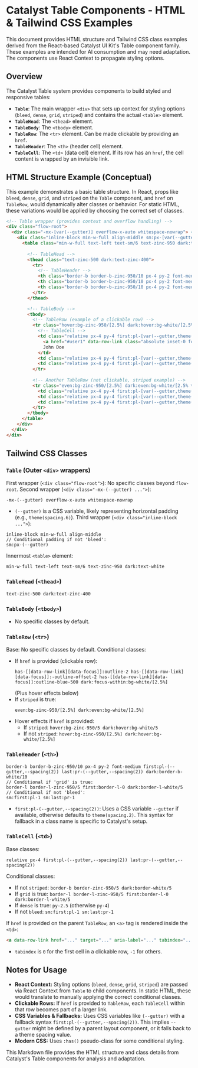 # Catalyst Table Components - HTML & Tailwind CSS Examples

This document provides HTML structure and Tailwind CSS class examples derived from the React-based Catalyst UI Kit's Table component family. These examples are intended for AI consumption and may need adaptation. The components use React Context to propagate styling options.

## Overview

The Catalyst Table system provides components to build styled and responsive tables:
- **`Table`**: The main wrapper `<div>` that sets up context for styling options (`bleed`, `dense`, `grid`, `striped`) and contains the actual `<table>` element.
- **`TableHead`**: The `<thead>` element.
- **`TableBody`**: The `<tbody>` element.
- **`TableRow`**: The `<tr>` element. Can be made clickable by providing an `href`.
- **`TableHeader`**: The `<th>` (header cell) element.
- **`TableCell`**: The `<td>` (data cell) element. If its row has an `href`, the cell content is wrapped by an invisible link.

## HTML Structure Example (Conceptual)

This example demonstrates a basic table structure. In React, props like `bleed`, `dense`, `grid`, and `striped` on the `Table` component, and `href` on `TableRow`, would dynamically alter classes or behavior. For static HTML, these variations would be applied by choosing the correct set of classes.

```html
<!-- Table wrapper (provides context and overflow handling) -->
<div class="flow-root">
  <div class="-mx-[var(--gutter)] overflow-x-auto whitespace-nowrap"> <!-- Assuming --gutter is defined, e.g. theme(spacing.6) -->
    <div class="inline-block min-w-full align-middle sm:px-[var(--gutter)]">
      <table class="min-w-full text-left text-sm/6 text-zinc-950 dark:text-white">
        
        <!-- TableHead -->
        <thead class="text-zinc-500 dark:text-zinc-400">
          <tr>
            <!-- TableHeader -->
            <th class="border-b border-b-zinc-950/10 px-4 py-2 font-medium first:pl-[var(--gutter,theme(spacing.2))] last:pr-[var(--gutter,theme(spacing.2))] dark:border-b-white/10 sm:first:pl-1 sm:last:pr-1">Name</th>
            <th class="border-b border-b-zinc-950/10 px-4 py-2 font-medium first:pl-[var(--gutter,theme(spacing.2))] last:pr-[var(--gutter,theme(spacing.2))] dark:border-b-white/10 sm:first:pl-1 sm:last:pr-1">Title</th>
            <th class="border-b border-b-zinc-950/10 px-4 py-2 font-medium first:pl-[var(--gutter,theme(spacing.2))] last:pr-[var(--gutter,theme(spacing.2))] dark:border-b-white/10 sm:first:pl-1 sm:last:pr-1">Email</th>
          </tr>
        </thead>

        <!-- TableBody -->
        <tbody>
          <!-- TableRow (example of a clickable row) -->
          <tr class="hover:bg-zinc-950/[2.5%] dark:hover:bg-white/[2.5% আনুগত্য"> <!-- Add striped classes if applicable -->
            <!-- TableCell -->
            <td class="relative px-4 py-4 first:pl-[var(--gutter,theme(spacing.2))] last:pr-[var(--gutter,theme(spacing.2))] border-b border-zinc-950/5 dark:border-white/5 sm:first:pl-1 sm:last:pr-1">
              <a href="#user1" data-row-link class="absolute inset-0 focus:outline-hidden" aria-label="View John Doe" tabindex="0"></a>
              John Doe
            </td>
            <td class="relative px-4 py-4 first:pl-[var(--gutter,theme(spacing.2))] last:pr-[var(--gutter,theme(spacing.2))] border-b border-zinc-950/5 dark:border-white/5 sm:first:pl-1 sm:last:pr-1">Developer</td>
            <td class="relative px-4 py-4 first:pl-[var(--gutter,theme(spacing.2))] last:pr-[var(--gutter,theme(spacing.2))] border-b border-zinc-950/5 dark:border-white/5 sm:first:pl-1 sm:last:pr-1">john.doe@example.com</td>
          </tr>
          
          <!-- Another TableRow (not clickable, striped example) -->
          <tr class="even:bg-zinc-950/[2.5%] dark:even:bg-white/[2.5% আনুগত্য">
            <td class="relative px-4 py-4 first:pl-[var(--gutter,theme(spacing.2))] last:pr-[var(--gutter,theme(spacing.2))] sm:first:pl-1 sm:last:pr-1">Jane Smith</td> <!-- No border-b if striped=true -->
            <td class="relative px-4 py-4 first:pl-[var(--gutter,theme(spacing.2))] last:pr-[var(--gutter,theme(spacing.2))] sm:first:pl-1 sm:last:pr-1">Designer</td>
            <td class="relative px-4 py-4 first:pl-[var(--gutter,theme(spacing.2))] last:pr-[var(--gutter,theme(spacing.2))] sm:first:pl-1 sm:last:pr-1">jane.smith@example.com</td>
          </tr>
        </tbody>
      </table>
    </div>
  </div>
</div>
```

## Tailwind CSS Classes

### `Table` (Outer `<div>` wrappers)
First wrapper (`<div class="flow-root">`): No specific classes beyond `flow-root`.
Second wrapper (`<div class="-mx-(--gutter) ...">`):
```plaintext
-mx-(--gutter) overflow-x-auto whitespace-nowrap
```
- `(--gutter)` is a CSS variable, likely representing horizontal padding (e.g., `theme(spacing.6)`).
Third wrapper (`<div class="inline-block ...">`):
```plaintext
inline-block min-w-full align-middle
// Conditional padding if not 'bleed':
sm:px-(--gutter) 
```
Innermost `<table>` element:
```plaintext
min-w-full text-left text-sm/6 text-zinc-950 dark:text-white
```

### `TableHead` (`<thead>`)
```plaintext
text-zinc-500 dark:text-zinc-400
```

### `TableBody` (`<tbody>`)
- No specific classes by default.

### `TableRow` (`<tr>`)
Base: No specific classes by default.
Conditional classes:
- If `href` is provided (clickable row):
  ```plaintext
  has-[[data-row-link][data-focus]]:outline-2 has-[[data-row-link][data-focus]]:-outline-offset-2 has-[[data-row-link][data-focus]]:outline-blue-500 dark:focus-within:bg-white/[2.5%]
  ```
  (Plus hover effects below)
- If `striped` is true:
  ```plaintext
  even:bg-zinc-950/[2.5%] dark:even:bg-white/[2.5%]
  ```
- Hover effects if `href` is provided:
  - If `striped`: `hover:bg-zinc-950/5 dark:hover:bg-white/5`
  - If not `striped`: `hover:bg-zinc-950/[2.5%] dark:hover:bg-white/[2.5%]`

### `TableHeader` (`<th>`)
```plaintext
border-b border-b-zinc-950/10 px-4 py-2 font-medium first:pl-(--gutter,--spacing(2)) last:pr-(--gutter,--spacing(2)) dark:border-b-white/10
// Conditional if 'grid' is true:
border-l border-l-zinc-950/5 first:border-l-0 dark:border-l-white/5
// Conditional if not 'bleed':
sm:first:pl-1 sm:last:pr-1
```
- `first:pl-(--gutter,--spacing(2))`: Uses a CSS variable `--gutter` if available, otherwise defaults to `theme(spacing.2)`. This syntax for fallback in a class name is specific to Catalyst's setup.

### `TableCell` (`<td>`)
Base classes:
```plaintext
relative px-4 first:pl-(--gutter,--spacing(2)) last:pr-(--gutter,--spacing(2))
```
Conditional classes:
- If not `striped`: `border-b border-zinc-950/5 dark:border-white/5`
- If `grid` is true: `border-l border-l-zinc-950/5 first:border-l-0 dark:border-l-white/5`
- If `dense` is true: `py-2.5` (otherwise `py-4`)
- If not `bleed`: `sm:first:pl-1 sm:last:pr-1`

If `href` is provided on the parent `TableRow`, an `<a>` tag is rendered inside the `<td>`:
```html
<a data-row-link href="..." target="..." aria-label="..." tabindex="..." class="absolute inset-0 focus:outline-hidden"></a>
```
- `tabindex` is `0` for the first cell in a clickable row, `-1` for others.

## Notes for Usage
*   **React Context:** Styling options (`bleed`, `dense`, `grid`, `striped`) are passed via React Context from `Table` to child components. In static HTML, these would translate to manually applying the correct conditional classes.
*   **Clickable Rows:** If `href` is provided to `TableRow`, each `TableCell` within that row becomes part of a larger link.
*   **CSS Variables & Fallbacks:** Uses CSS variables like `(--gutter)` with a fallback syntax `first:pl-(--gutter,--spacing(2))`. This implies `--gutter` might be defined by a parent layout component, or it falls back to a theme spacing value.
*   **Modern CSS:** Uses `:has()` pseudo-class for some conditional styling.

This Markdown file provides the HTML structure and class details from Catalyst's Table components for analysis and adaptation.
